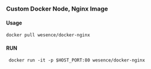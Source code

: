 
### Custom Docker Node, Nginx Image

#### Usage

```
docker pull wesence/docker-nginx
```

#### RUN

```
 docker run -it -p $HOST_PORT:80 wesence/docker-nginx 
```

